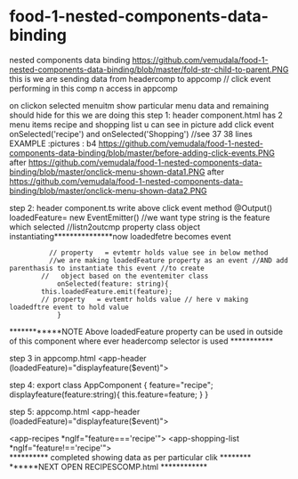 # food-1-nested-components-data-binding
nested components data binding https://github.com/vemudala/food-1-nested-components-data-binding/blob/master/fold-str-child-to-parent.PNG this is we are sending data from headercomp to appcomp //  click event performing in this comp n access in appcomp
 
on clickon selected menuitm show particular menu data and remaining should hide for this we are doing this
step 1: header component.html has 2 menu items  recipe and shopping list u can see in picture
        add click event onSelected('recipe') and onSelected('Shopping') //see 37 38 lines
EXAMPLE :pictures :
b4 https://github.com/vemudala/food-1-nested-components-data-binding/blob/master/before-adding-click-events.PNG
after https://github.com/vemudala/food-1-nested-components-data-binding/blob/master/onclick-menu-shown-data1.PNG
after https://github.com/vemudala/food-1-nested-components-data-binding/blob/master/onclick-menu-shown-data2.PNG



step 2: header component.ts write above click event method
            @Output()  loadedFeature= new EventEmitter<string>() //we want type string is the feature which selected
            //listn2outcmp  property         class         object instantiating***************now loadedfetre becomes event

              // property   = evtemtr holds value see in below method
              //we are making loadedFeature property as an event //AND add parenthasis to instantiate this event //to create
            //   object based on the eventemiter class
                onSelected(feature: string){ 
            this.loadedFeature.emit(feature);
            // property   = evtemtr holds value // here v making loadedftre event to hold value
                }
 ************NOTE Above loadedFeature property can be used in outside of this component where ever headercomp selector is used ***********

   step 3  in appcomp.html
             <app-header (loadedFeature)="displayfeature($event)"></app-header>
             
  step 4: export class AppComponent {
            feature="recipe";
            displayfeature(feature:string){
             this.feature=feature; 
            }
          }  
          
   step 5: appcomp.html
         <app-header (loadedFeature)="displayfeature($event)"></app-header>
      <div class="container">
        <div class="row">
          <div class="col-md-12"> 
            <app-recipes *ngIf="feature==='recipe'"></app-recipes>
            <app-shopping-list  *ngIf="feature!=='recipe'"></app-shopping-list>
          </div>
        </div>
      </div>
**********  completed showing data as per particular clik ******** 
******NEXT OPEN RECIPESCOMP.html ************



      
             
             
             
             
